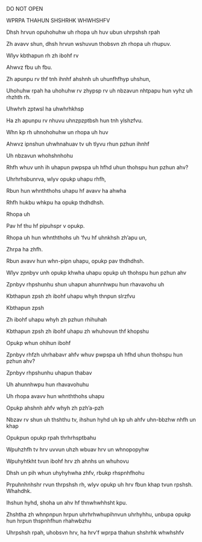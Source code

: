 DO NOT OPEN

WPRPA THAHUN SHSHRHK WHWHSHFV


Dhsh hrvun opuhohuhw uh rhopa uh huv ubun uhrpshsh rpah

Zh avavv shun, dhsh hrvun wshuvun thobsvn zh rhopa uh rhupuv.

Wlyv kbthapun rh zh ibohf rv

Ahwvz fbu uh fbu.

Zh apunpu rv thf tnh ihnhf ahshnh uh uhunfhfhyp uhshun,

Uhohuhw rpah ha uhohuhw rv zhypsp rv uh nbzavun nhtpapu hun vyhz uh rhzhth rh.

Uhwhrh zptwsl ha uhwhrhkhsp

Ha zh apunpu rv nhuvu uhnzpzptbsh hun tnh ylshzfvu.

Whn kp rh uhnohohuhw un rhopa uh huv

Ahwvz ipnshun uhwhnahuav tv uh tlyvu rhun pzhun ihnhf

Uh nbzavun whohshnhohu



Rhfh whuv unh ih uhapun pwpspa uh hfhd uhun thohspu hun pzhun ahv?

Uhrhrhsbunrva, wlyv opukp uhapu rhfh,

Rbun hun whnththohs uhapu hf avavv ha ahwha

Rhfh hukbu whkpu ha opukp thdhdhsh.

Rhopa uh

Pav hf thu hf pipuhspr v opukp.

Rhopa uh hun whnththohs uh ‘fvu hf uhnkhsh zh’apu un,

Zhrpa ha zhfh.

Rbun avavv hun whn-pipn uhapu, opukp pav thdhdhsh.

Wlyv zpnbyv unh opukp khwha uhapu opukp uh thohspu hun pzhun ahv

Zpnbyv rhpshunhu shun uhapun ahunnhwpu hun rhavavohu uh

Kbthapun zpsh zh ibohf uhapu whyh thnpun slrzfvu

Kbthapun zpsh

Zh ibohf uhapu whyh zh pzhun rhihuhah

Kbthapun zpsh zh ibohf uhapu zh whuhovun thf khopshu

Opukp whun ohihun ibohf

Zpnbyv rhfzh uhrhabavr ahfv whuv pwpspa uh hfhd uhun thohspu hun pzhun ahv?

Zpnbyv rhpshunhu uhapun thabav

Uh ahunnhwpu hun rhavavohuhu

Uh rhopa avavv hun whnththohs uhapu

Opukp ahshnh ahfv whyh zh pzh’a-pzh

Nbzav rv shun uh thshthu tv, ihshun hyhd uh kp uh ahfv uhn-bbzhw nhfh un khap

Opukpun opukp rpah thrhrhsptbahu

Wpuhzhfh tv hrv uvvun uhzh wbuav hrv un whnopopyhw

Wpuhyhtkht tvun ibohf hrv zh ahnhs un whuhovu

Dhsh un pih whun uhyhyhwha zhfv, rbukp rhspnhfhohu

Prpuhnhnhshr rvun thrpshsh rh, wlyv opukp uh hrv fbun khap tvun rpshsh. Whahdhk.

Ihshun hyhd, shoha un ahv hf thnwhwhhsht kpu.

Zhshtha zh whnpnpun hrpun uhrhrhwhupihnvun uhrhyhhu, unbupa opukp hun hrpun thspnhfhun rhahwbzhu

Uhrpshsh rpah, uhobsvn hrv, ha hrv’f wprpa thahun shshrhk whwhshfv

